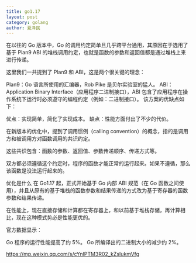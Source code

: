 ```yaml
---
title: go1.17
layout: post
category: golang
author: 夏泽民
---
```

在以往的 Go 版本中，Go 的调用约定简单且几乎跨平台通用，其原因在于选用了基于 Plan9 ABI 的堆栈调用约定，也就是函数的参数和返回值都是通过堆栈上来进行传递。

这里我们一共提到了 Plan9 和 ABI，这是两个很关键的理念：

Plan9：Go 语言所使用的汇编器，Rob Pike 是贝尔实验室的猛人。
ABI：Application Binary Interface（应用程序二进制接口），ABI 包含了应用程序在操作系统下运行时必须遵守的编程约定（例如：二进制接口）。
该方案的优缺点如下：

优点：实现简单，简化了实现成本。
缺点：性能方面付出了不少的代价。

在新版本的优化中，提到了调用惯例（calling convention）的概念，指的是调用方和被调用方对函数调用的共识约定。

这些共识包含：函数的参数、返回值、参数传递顺序、传递方式等。

双方都必须遵循这个约定时，程序的函数才能正常的运行起来。如果不遵循，那么该函数是没法运行起来的。

优化是什么
在 Go1.17 起，正式开始基于 Go 内部 ABI 规范（在 Go 函数之间使用），并且从原有的基于堆栈的函数参数和结果传递的方式改为基于寄存器的函数参数和结果传递。

在性能上，现在直接存储和计算都在寄存器上，和以前基于堆栈存储，再计算相比，现在这种模式势必是性能更优的。
<!-- more -->
官方数据显示：

Go 程序的运行性能提高了约 5%。
Go 所编译出的二进制大小的减少约 2%。

https://mp.weixin.qq.com/s/cYnlPTM3R02_kZsIukmVfg